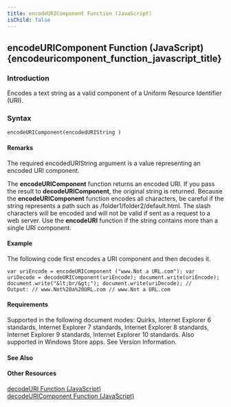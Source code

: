 ```yaml
---
title: encodeURIComponent Function (JavaScript)
isChild: false
---
```


## encodeURIComponent Function (JavaScript) {encodeuricomponent_function_javascript_title}

### Introduction 

 Encodes a text string as a valid component of a Uniform Resource Identifier (URI).

### Syntax 

```
encodeURIComponent(encodedURIString )
```

#### Remarks 

<div id="languageReferenceRemarksSection" class="section" name="collapseableSection" style="">
  <p xmlns:util="util">
    The required <span class="parameter" sdata="paramReference">encodedURIString</span> argument is a value representing an encoded URI component.
  </p>
  <p xmlns:util="util">
    The <b>encodeURIComponent</b> function returns an encoded URI. If you pass the result to <b>decodeURIComponent</b>, the original string is returned. Because the <b>encodeURIComponent</b> function
    encodes all characters, be careful if the string represents a path such as <span class="input">/folder1/folder2/default.html</span>. The slash characters will be encoded and will not be valid if
    sent as a request to a web server. Use the <b>encodeURI</b> function if the string contains more than a single URI component.
  </p>
</div>

#### Example 

<p xmlns:util="util">
  The following code first encodes a URI component and then decodes it.
</p>

```
var uriEncode = encodeURIComponent ("www.Not a URL.com"); var uriDecode = decodeURIComponent(uriEncode); document.write(uriEncode); document.write("&lt;br/&gt;"); document.write(uriDecode); //
Output: // www.Not%20a%20URL.com // www.Not a URL.com
```

#### Requirements 

<div id="requirementsTitleSection" class="section" name="collapseableSection" style="">
  <p xmlns:util="util"></p>
  <p>
    Supported in the following document modes: Quirks, Internet Explorer 6 standards, Internet Explorer 7 standards, Internet Explorer 8 standards, Internet Explorer 9 standards, Internet Explorer 10
    standards. Also supported in Windows Store apps. See Version Information.
  </p>
</div>

#### See Also 

<div id="seeAlsoSection" class="section" name="collapseableSection" style="">
  <h4 class="subHeading">
    Other Resources
  </h4>
  <div class="seeAlsoStyle">
    <span sdata="link" xmlns:util="util"><a href="af6c81dc-10f4-4243-a7ce-d18ae3ea0fb8.htm">decodeURI Function (JavaScript)</a></span>
  </div>
  <div class="seeAlsoStyle">
    <span sdata="link" xmlns:util="util"><a href="486ccee2-afd7-4863-97ce-4adb50cf39c0.htm">decodeURIComponent Function (JavaScript)</a></span>
  </div>
</div>

